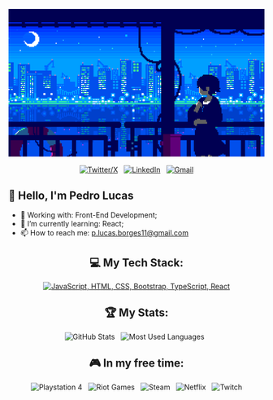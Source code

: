 <div align="center">

<img src="assets/header.gif" width="1000px"><br>

[![Twitter/X](https://skillicons.dev/icons?i=twitter)](https://twitter.com/kshyun28) &nbsp;
[![LinkedIn](https://skillicons.dev/icons?i=linkedin)](https://www.linkedin.com/in/pedro-lucas-34ab75251/) &nbsp;
[![Gmail](https://skillicons.dev/icons?i=gmail)](mailto:p.lucas.borges11@gmail.com?subject=Hello%20Pedro%20Lucas%20From%20Github)

</div>

 ## 👋 Hello, I'm Pedro Lucas

- 🔭 Working with: Front-End Development;
- 🌱 I’m currently learning: React;
- 📫 How to reach me: p.lucas.borges11@gmail.com

<div align="center">
  
## 💻 My Tech Stack:

[![JavaScript, HTML, CSS, Bootstrap, TypeScript, React](https://skillicons.dev/icons?i=js,html,css,bootstrap,ts,react)](https://skillicons.dev)

## 🏆 My Stats:

<p>
    <img height=175 width= 400 alt="GitHub Stats" src="https://github-readme-stats.vercel.app/api?username=piter11p&show_icons=true&count_private=true&theme=tokyonight" />&nbsp;&nbsp;
    <img height=175 width= 500 alt="Most Used Languages" src="https://github-readme-stats.vercel.app/api/top-langs/?username=piter11p&layout=compact&theme=tokyonight" />&nbsp;&nbsp;
</p>


## 🎮 In my free time:

![Playstation 4](https://img.shields.io/badge/Playstation%204-003791?style=for-the-badge&logo=playstation-4&logoColor=white) &nbsp;
![Riot Games](https://img.shields.io/badge/riotgames-D32936.svg?style=for-the-badge&logo=riotgames&logoColor=white) &nbsp;
![Steam](https://img.shields.io/badge/steam-%23000000.svg?style=for-the-badge&logo=steam&logoColor=white) &nbsp;
![Netflix](https://img.shields.io/badge/Netflix-E50914?style=for-the-badge&logo=netflix&logoColor=white) &nbsp;
![Twitch](https://img.shields.io/badge/Twitch-9347FF?style=for-the-badge&logo=twitch&logoColor=white)

</div>
